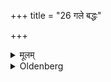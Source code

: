 +++
title = "26 गले बद्धः"

+++

<details><summary>मूलम्</summary>

गले बद्धः २६
</details>

<details><summary>Oldenberg</summary>

26. (Not with his garment) tied round his neck,
</details>
